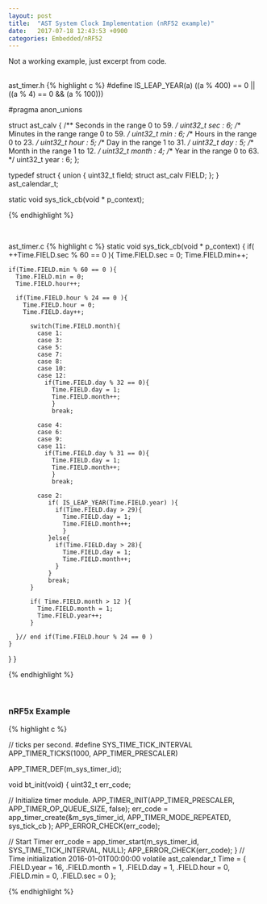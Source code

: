 ```yaml
---
layout: post
title:  "AST System Clock Implementation (nRF52 example)"
date:   2017-07-18 12:43:53 +0900
categories: Embedded/nRF52
---
```



Not a working example, just excerpt from code.
<br><br>

ast_timer.h
{% highlight c %}
#define IS_LEAP_YEAR(a)	((a % 400) == 0 || ((a % 4) == 0 && (a % 100)))

#pragma anon_unions

struct ast_calv {
  /** Seconds in the range 0 to 59. */
  uint32_t sec   : 6;
  /** Minutes in the range range 0 to 59. */
  uint32_t min   : 6;
  /** Hours in the range 0 to 23. */
  uint32_t hour  : 5;
  /** Day in the range 1 to 31. */
  uint32_t day   : 5;
  /** Month in the range 1 to 12. */
  uint32_t month : 4;
  /** Year in the range 0 to 63. */
  uint32_t year  : 6;
};

typedef struct  {
  union {
    uint32_t field;
    struct ast_calv FIELD;
  };
} ast_calendar_t;

static void sys_tick_cb(void * p_context);

{% endhighlight %}

<br>

ast_timer.c
{% highlight c %}
static void sys_tick_cb(void * p_context)
{
  if( ++Time.FIELD.sec % 60 == 0 ){
    Time.FIELD.sec = 0;
    Time.FIELD.min++;

    if(Time.FIELD.min % 60 == 0 ){
      Time.FIELD.min = 0;
      Time.FIELD.hour++;

      if(Time.FIELD.hour % 24 == 0 ){
        Time.FIELD.hour = 0;
        Time.FIELD.day++;

          switch(Time.FIELD.month){
            case 1:
            case 3:
            case 5:
            case 7:
            case 8:
            case 10:
            case 12:
              if(Time.FIELD.day % 32 == 0){
                Time.FIELD.day = 1;
                Time.FIELD.month++;
                }
                break;

            case 4:
            case 6:
            case 9:
            case 11:
              if(Time.FIELD.day % 31 == 0){
                Time.FIELD.day = 1;
                Time.FIELD.month++;
                }
                break;

            case 2:
               if( IS_LEAP_YEAR(Time.FIELD.year) ){
                 if(Time.FIELD.day > 29){
                   Time.FIELD.day = 1;
                   Time.FIELD.month++;
                   }
               }else{
                 if(Time.FIELD.day > 28){
                   Time.FIELD.day = 1;
                   Time.FIELD.month++;
                 }
               }
               break;
          }

          if( Time.FIELD.month > 12 ){
            Time.FIELD.month = 1;
            Time.FIELD.year++;
          }

      }// end if(Time.FIELD.hour % 24 == 0 )
    }
  }
}


{% endhighlight %}


<br>

### nRF5x Example

{% highlight c %}

// ticks per second.
#define SYS_TIME_TICK_INTERVAL      APP_TIMER_TICKS(1000, APP_TIMER_PRESCALER)

APP_TIMER_DEF(m_sys_timer_id);

void bt_init(void)
{
  uint32_t err_code;

  // Initialize timer module.
  APP_TIMER_INIT(APP_TIMER_PRESCALER, APP_TIMER_OP_QUEUE_SIZE, false);
  err_code = app_timer_create(&m_sys_timer_id, APP_TIMER_MODE_REPEATED, sys_tick_cb );
  APP_ERROR_CHECK(err_code);

  // Start Timer
  err_code = app_timer_start(m_sys_timer_id, SYS_TIME_TICK_INTERVAL, NULL);
  APP_ERROR_CHECK(err_code);
}
// Time initialization 2016-01-01T00:00:00
volatile ast_calendar_t Time = {
  .FIELD.year   = 16,
  .FIELD.month  = 1,
  .FIELD.day    = 1,
  .FIELD.hour   = 0,
  .FIELD.min    = 0,
  .FIELD.sec    = 0
};


{% endhighlight %}